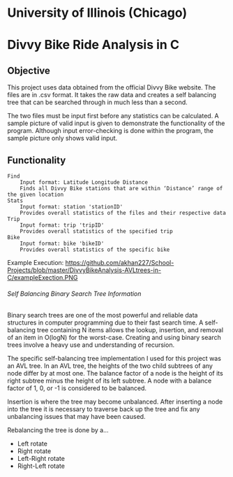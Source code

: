 ﻿# University of Illinois (Chicago)
# Divvy Bike Ride Analysis in C

## Objective
This project uses data obtained from the official Divvy Bike website. The files are in .csv format.
It takes the raw data and creates a self balancing tree that can be searched through in much less than a second.

The two files must be input first before any statistics can be calculated. A sample picture of valid input is given to demonstrate the functionality of the program. Although input error-checking is done within the program, the sample picture only shows valid input.

## Functionality
	Find
		Input format: Latitude Longitude Distance
		Finds all Divvy Bike stations that are within ‘Distance’ range of the given location
	Stats
		Input format: station 'stationID'
		Provides overall statistics of the files and their respective data
	Trip
		Input format: trip 'tripID'
		Provides overall statistics of the specified trip
	Bike
		Input format: bike 'bikeID'
		Provides overall statistics of the specific bike

Example Execution: https://github.com/akhan227/School-Projects/blob/master/DivvyBikeAnalysis-AVLtrees-in-C/exampleExection.PNG

###### Self Balancing Binary Search Tree Information

Binary search trees are one of the most powerful and reliable data structures in computer programming due to their fast search time.
A self-balancing tree containing N items allows the lookup, insertion, and removal of an item in O(logN) for the worst-case. Creating and using binary search trees involve a heavy use and understanding of recursion.

The specific self-balancing tree implementation I used for this project was an AVL tree.
In an AVL tree, the heights of the two child subtrees of any node differ by at most one.
The balance factor of a node is the height of its right subtree minus the height of its left subtree.
A node with a balance factor of 1, 0, or -1 is considered to be balanced.

Insertion is where the tree may become unbalanced. After inserting a node into the tree it is necessary to traverse back up the tree and fix any unbalancing issues that may have been caused. 

Rebalancing the tree is done by a…
* Left rotate
* Right rotate
* Left-Right rotate
* Right-Left rotate

